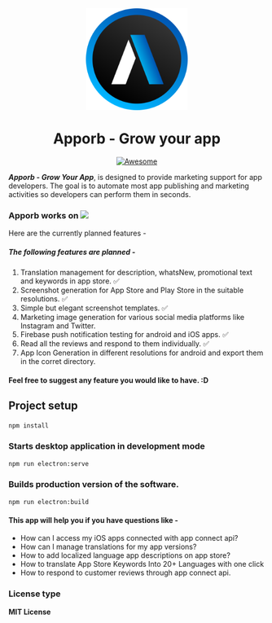 <div align="center" style="width: 100%;">
<img align="center" style="width:200px" src="/public/icon.png"/>
</div>

<div align="center" style="width:100%">
  <h1 align="center">Apporb - Grow your app</h1>
</div>

<p align="center">
    <a href="https://github.com/sindresorhus/awesome-electron"><img alt="Awesome" src="https://cdn.rawgit.com/sindresorhus/awesome/d7305f38d29fed78fa85652e3a63e154dd8e8829/media/badge.svg"></a>
</p>


***Apporb - Grow Your App***, is designed to provide marketing support for app developers. The goal is to automate most app publishing and marketing activities so developers can perform them in seconds.

### Apporb works on <img src="https://www.nicepng.com/png/full/201-2015528_linux-logo-png.png" width="80">

Here are the currently planned features -

##### The following features are planned -
1. Translation management for description, whatsNew, promotional text and keywords in app store. :white_check_mark:
2. Screenshot generation for App Store and Play Store in the suitable resolutions. :white_check_mark:
3. Simple but elegant screenshot templates. :white_check_mark:
4. Marketing image generation for various social media platforms like Instagram and Twitter.
5. Firebase push notification testing for android and iOS apps. :white_check_mark:
6. Read all the reviews and respond to them individually. :white_check_mark:
7. App Icon Generation in different resolutions for android and export them in the corret directory.

#### Feel free to suggest any feature you would like to have. :D

## Project setup
```
npm install
```

### Starts desktop application in development mode
```
npm run electron:serve
```

### Builds production version of the software.
```
npm run electron:build
```
#### This app will help you if you have questions like -
- How can I access my iOS apps connected with app connect api?
- How can I manage translations for my app versions?
- How to add localized language app descriptions on app store?
- How to translate App Store Keywords Into 20+ Languages with one click
- How to respond to customer reviews through app connect api.


### License type
**MIT License**

